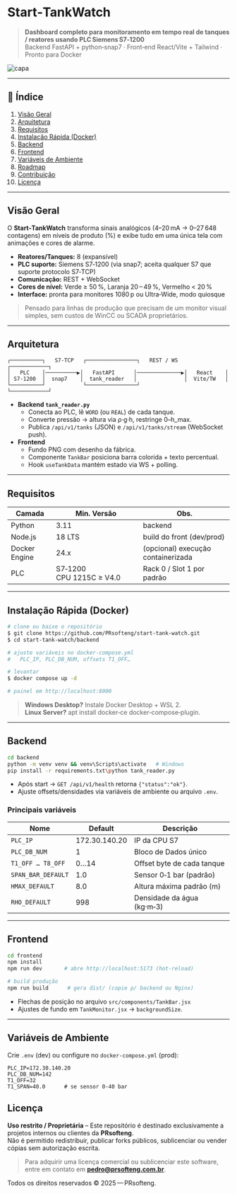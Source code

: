 # Start‑TankWatch

> **Dashboard completo para monitoramento em tempo real de tanques / reatores usando PLC Siemens S7‑1200**  
> Backend FastAPI + python‑snap7 · Front‑end React/Vite + Tailwind · Pronto para Docker

![capa](docs/screenshot.png)

---

## 📑 Índice
1. [Visão Geral](#visão-geral)
2. [Arquitetura](#arquitetura)
3. [Requisitos](#requisitos)
4. [Instalação Rápida (Docker)](#instalação-rápida-docker)
5. [Backend](#backend)
6. [Frontend](#frontend)
7. [Variáveis de Ambiente](#variáveis-de-ambiente)
8. [Roadmap](#roadmap)
9. [Contribuição](#contribuição)
10. [Licença](#licença)

---

## Visão Geral

O **Start‑TankWatch** transforma sinais analógicos (4–20 mA → 0–27 648 contagens) em níveis de produto (%) e exibe tudo em uma única tela com animações e cores de alarme.

* **Reatores/Tanques:** 8 (expansível)
* **PLC suporte:** Siemens S7‑1200 (via snap7; aceita qualquer S7 que suporte protocolo S7‑TCP)
* **Comunicação:** REST + WebSocket
* **Cores de nível:** Verde ≥ 50 %, Laranja 20 – 49 %, Vermelho < 20 %
* **Interface:** pronta para monitores 1080 p ou Ultra‑Wide, modo quiosque

> Pensado para linhas de produção que precisam de um monitor visual simples, sem custos de WinCC ou SCADA proprietários.

---

## Arquitetura

```
┌──────────┐   S7‑TCP   ┌────────────────┐   REST / WS   ┌────────────┐
│   PLC    │──────────▶│   FastAPI      │──────────────▶│   React    │
│ S7‑1200  │  snap7    │  tank_reader   │               │  Vite/TW   │
└──────────┘            └────────────────┘               └────────────┘
```

* **Backend `tank_reader.py`**
  * Conecta ao PLC, lê `WORD` (ou `REAL`) de cada tanque.
  * Converte pressão → altura via ρ·g·h, restringe 0–h_max.
  * Publica `/api/v1/tanks` (JSON) e `/api/v1/tanks/stream` (WebSocket push).
* **Frontend**
  * Fundo PNG com desenho da fábrica.
  * Componente `TankBar` posiciona barra colorida + texto percentual.
  * Hook `useTankData` mantém estado via WS + polling.

---

## Requisitos

| Camada        | Min. Versão | Obs.                              |
|---------------|-------------|-----------------------------------|
| Python        | 3.11        | backend
| Node.js       | 18 LTS      | build do front (dev/prod)
| Docker Engine | 24.x        | (opcional) execução containerizada
| PLC           | S7‑1200 CPU 1215C ≥ V4.0 | Rack 0 / Slot 1 por padrão

---

## Instalação Rápida (Docker)

```bash
# clone ou baixe o repositório
$ git clone https://github.com/PRsofteng/start-tank-watch.git
$ cd start-tank-watch/backend

# ajuste variáveis no docker-compose.yml
#   PLC_IP, PLC_DB_NUM, offsets T1_OFF…

# levantar
$ docker compose up -d

# painel em http://localhost:8000
```

> **Windows Desktop?** Instale Docker Desktop + WSL 2.  \
> **Linux Server?** apt install docker‑ce docker‑compose‑plugin.

---

## Backend

```bash
cd backend
python -m venv venv && venv\Scripts\activate   # Windows
pip install -r requirements.txt\python tank_reader.py
```

* Após start → `GET /api/v1/health` retorna `{"status":"ok"}`.
* Ajuste offsets/densidades via variáveis de ambiente ou arquivo `.env`.

### Principais variáveis

| Nome                  | Default | Descrição                                   |
|-----------------------|---------|---------------------------------------------|
| `PLC_IP`              | 172.30.140.20 | IP da CPU S7                               |
| `PLC_DB_NUM`          | 1       | Bloco de Dados único                       |
| `T1_OFF … T8_OFF`     | 0…14    | Offset byte de cada tanque                 |
| `SPAN_BAR_DEFAULT`    | 1.0     | Sensor 0‑1 bar (padrão)                    |
| `HMAX_DEFAULT`        | 8.0     | Altura máxima padrão (m)                   |
| `RHO_DEFAULT`         | 998     | Densidade da água (kg·m‑3)                 |

---

## Frontend

```bash
cd frontend
npm install
npm run dev       # abre http://localhost:5173 (hot‑reload)

# build produção
npm run build      # gera dist/ (copie p/ backend ou Nginx)
```

* Flechas de posição no arquivo `src/components/TankBar.jsx`
* Ajustes de fundo em `TankMonitor.jsx` → `backgroundSize`.

---

## Variáveis de Ambiente

Crie `.env` (dev) ou configure no `docker-compose.yml` (prod):

```dotenv
PLC_IP=172.30.140.20
PLC_DB_NUM=142
T1_OFF=32
T1_SPAN=40.0      # se sensor 0‑40 bar
```



## Licença

**Uso restrito / Proprietária** – Este repositório é destinado exclusivamente a projetos internos ou clientes da **PRsofteng**.  
Não é permitido redistribuir, publicar forks públicos, sublicenciar ou vender cópias sem autorização escrita.

> Para adquirir uma licença comercial ou sublicenciar este software, entre em contato em **pedro@prsofteng.com.br**.

Todos os direitos reservados © 2025 — PRsofteng.
